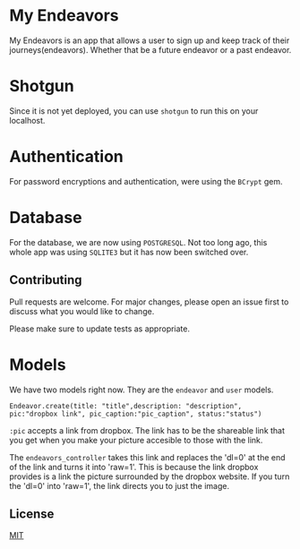 # My Endeavors

My Endeavors is an app that allows a user to sign up and keep track of their journeys(endeavors). Whether that be a future endeavor or a past endeavor.


# Shotgun

Since it is not yet deployed, you can use `shotgun` to run this on your localhost. 

# Authentication

For password encryptions and authentication, were using the `BCrypt` gem.

# Database

For the database, we are now using `POSTGRESQL`. Not too long ago, this whole app was using `SQLITE3` but it has now been switched over.


## Contributing
Pull requests are welcome. For major changes, please open an issue first to discuss what you would like to change.

Please make sure to update tests as appropriate.

# Models
We have two models right now. They are the `endeavor` and `user` models. 
```
Endeavor.create(title: "title",description: "description", pic:"dropbox link", pic_caption:"pic_caption", status:"status")
```
`:pic` accepts a link from dropbox. The link has to be the shareable link that you get when you make your picture accesible to those with the link. 

The `endeavors_controller` takes this link and replaces the 'dl=0' at the end of the link and turns it into 'raw=1'. This is because the link dropbox provides is a link the picture surrounded by the dropbox website. If you turn the 'dl=0' into 'raw=1', the link directs you to just the image.


## License
[MIT](https://choosealicense.com/licenses/mit/)